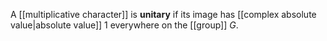 A [[multiplicative character]] is **unitary** if its image has [[complex absolute value|absolute value]] $1$ everywhere on the [[group]] $G$. 